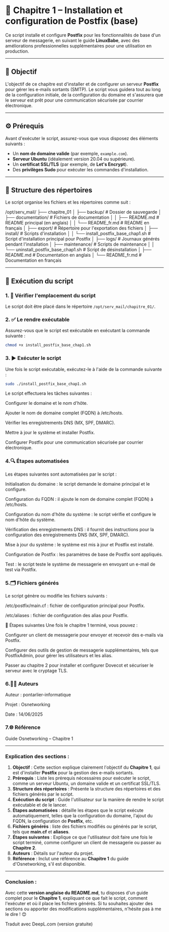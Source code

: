 # 📘 Chapitre 1 – Installation et configuration de Postfix (base)

Ce script installe et configure **Postfix** pour les fonctionnalités de base d'un serveur de messagerie, en suivant le guide **LinuxBabe**, avec des améliorations professionnelles supplémentaires pour une utilisation en production.

---

## 🎯 Objectif

L'objectif de ce chapitre est d'installer et de configurer un serveur **Postfix** pour gérer les e-mails sortants (SMTP). Le script vous guidera tout au long de la configuration initiale, de la configuration du domaine et s'assurera que le serveur est prêt pour une communication sécurisée par courrier électronique.

---

## ⚙️ Prérequis

Avant d'exécuter le script, assurez-vous que vous disposez des éléments suivants :

- Un **nom de domaine valide** (par exemple, `example.com`).
- **Serveur Ubuntu** (idéalement version 20.04 ou supérieure).
- Un **certificat SSL/TLS** (par exemple, de **Let's Encrypt**).
- Des **privilèges Sudo** pour exécuter les commandes d'installation.

---

## 🧱 Structure des répertoires

Le script organise les fichiers et les répertoires comme suit :

/opt/serv_mail/
├── chapitre_01
│ ├── backup/ # Dossier de sauvegarde
│ ├── documentation/ # Fichiers de documentation
│ │ ├── README.md # README principal (en anglais)
│ │ └── README_fr.md # README en français
│ ├── export/ # Répertoire pour l'exportation des fichiers
│ ├── install/ # Scripts d'installation
│ │ └── install_postfix_base_chap1.sh # Script d'installation principal pour Postfix
│ ├── logs/ # Journaux générés pendant l'installation
│ ├── maintenance/ # Scripts de maintenance
│ │ └── uninstall_postfix_base_chap1.sh # Script de désinstallation
│ ├── README.md # Documentation en anglais
│ └── README_fr.md # Documentation en français

---

## 🚀 Exécution du script

### 1. 📁 Vérifier l'emplacement du script

Le script doit être placé dans le répertoire `/opt/serv_mail/chapitre_01/`.

### 2. ✅ Le rendre exécutable

Assurez-vous que le script est exécutable en exécutant la commande suivante :

```bash
chmod +x install_postfix_base_chap1.sh
```
###  3. ▶️ Exécuter le script

Une fois le script exécutable, exécutez-le à l'aide de la commande suivante :

```bash
sudo ./install_postfix_base_chap1.sh
```

Le script effectuera les tâches suivantes :

Configurer le domaine et le nom d'hôte.

Ajouter le nom de domaine complet (FQDN) à /etc/hosts.

Vérifier les enregistrements DNS (MX, SPF, DMARC).

Mettre à jour le système et installer Postfix.

Configurer Postfix pour une communication sécurisée par courrier électronique.

###  4.🔍 Étapes automatisées

Les étapes suivantes sont automatisées par le script :

Initialisation du domaine : le script demande le domaine principal et le configure.

Configuration du FQDN : il ajoute le nom de domaine complet (FQDN) à /etc/hosts.

Configuration du nom d'hôte du système : le script vérifie et configure le nom d'hôte du système.

Vérification des enregistrements DNS : il fournit des instructions pour la configuration des enregistrements DNS (MX, SPF, DMARC).

Mise à jour du système : le système est mis à jour et Postfix est installé.

Configuration de Postfix : les paramètres de base de Postfix sont appliqués.

Test : le script teste le système de messagerie en envoyant un e-mail de test via Postfix.

###  5.🗂️ Fichiers générés
Le script génère ou modifie les fichiers suivants :

/etc/postfix/main.cf : fichier de configuration principal pour Postfix.

/etc/aliases : fichier de configuration des alias pour Postfix.

🧩 Étapes suivantes
Une fois le chapitre 1 terminé, vous pouvez :

Configurer un client de messagerie pour envoyer et recevoir des e-mails via Postfix.

Configurer des outils de gestion de messagerie supplémentaires, tels que PostfixAdmin, pour gérer les utilisateurs et les alias.

Passer au chapitre 2 pour installer et configurer Dovecot et sécuriser le serveur avec le cryptage TLS.

###  6.🧑💼 Auteurs
Auteur : pontarlier-informatique

Projet : Osnetworking

Date : 14/06/2025

###  7.🌐 Référence
Guide Osnetworking – Chapitre 1


---

### Explication des sections :

1. **Objectif** : Cette section explique clairement l'objectif du **Chapitre 1**, qui est d'installer **Postfix** pour la gestion des e-mails sortants.
2. **Prérequis** : Liste les prérequis nécessaires pour exécuter le script, comme un serveur Ubuntu, un domaine valide et un certificat SSL/TLS.
3. **Structure des répertoires** : Présente la structure des répertoires et des fichiers générés par le script.
4. **Exécution du script** : Guide l'utilisateur sur la manière de rendre le script exécutable et de le lancer.
5. **Étapes automatisées** : détaille les étapes que le script exécute automatiquement, telles que la configuration du domaine, l'ajout du FQDN, la configuration de **Postfix**, etc.
6. **Fichiers générés** : liste des fichiers modifiés ou générés par le script, tels que **main.cf** et **aliases**.
7. **Étapes suivantes** : Explique ce que l'utilisateur doit faire une fois le script terminé, comme configurer un client de messagerie ou passer au **Chapitre 2**.
8. **Auteurs** : Détails sur l'auteur du projet.
9. **Référence** : Inclut une référence au **Chapitre 1** du guide d'Osnetworking, s'il est disponible.

---

### Conclusion :

Avec cette **version anglaise du README.md**, tu disposes d'un guide complet pour le **Chapitre 1**, expliquant ce que fait le script, comment l'exécuter et où il place les fichiers générés. Si tu souhaites ajouter des sections ou apporter des modifications supplémentaires, n'hésite pas à me le dire ! 😊

Traduit avec DeepL.com (version gratuite)